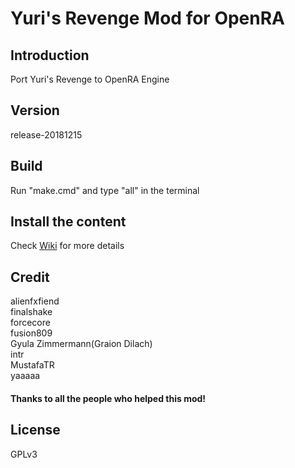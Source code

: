 # Yuri's Revenge Mod for OpenRA
## Introduction
Port Yuri's Revenge to OpenRA Engine

## Version
release-20181215

## Build
Run "make.cmd" and type "all" in the terminal  

## Install the content
Check [Wiki](https://github.com/cookgreen/yr/wiki) for more details

## Credit
alienfxfiend  
finalshake  
forcecore  
fusion809  
Gyula Zimmermann(Graion Dilach)  
intr  
MustafaTR  
yaaaaa  

#### Thanks to all the people who helped this mod!  

## License
GPLv3
